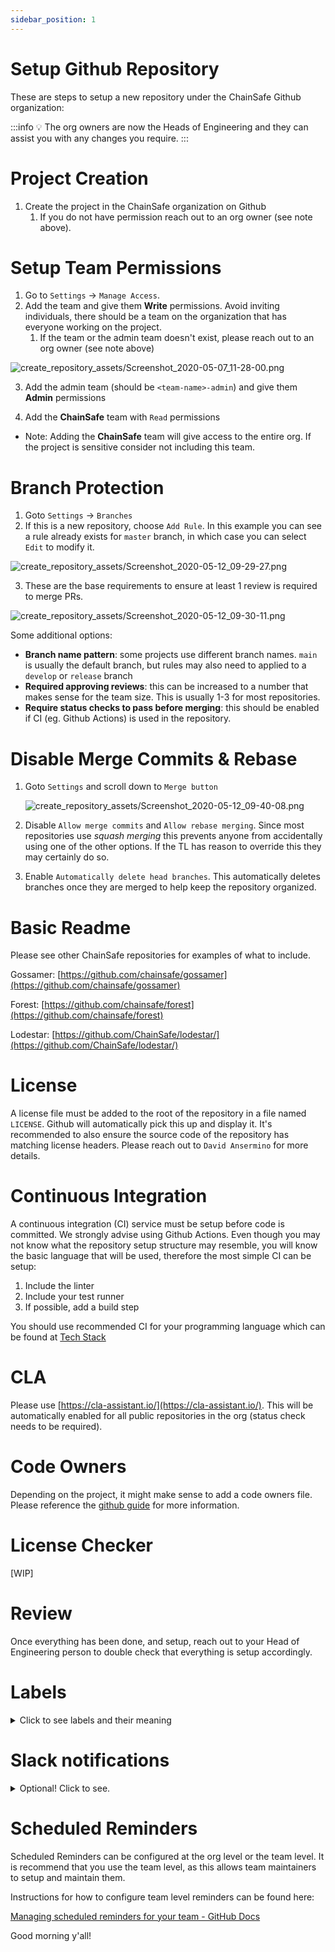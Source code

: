 ```yaml
---
sidebar_position: 1
---
```

# Setup Github Repository

These are steps to setup a new repository under the ChainSafe Github organization:

:::info
💡 The org owners are now the Heads of Engineering and they can assist you with any changes you require.
:::

# Project Creation

1. Create the project in the ChainSafe organization on Github
    1. If you do not have permission reach out to an org owner (see note above).

# Setup Team Permissions

1. Go to `Settings` → `Manage Access`. 
2.  Add the team and give them **Write** permissions. Avoid inviting individuals, there should be a team on the organization that has everyone working on the project. 
    1. If the team or the admin team doesn't exist, please reach out to an org owner (see note above)

![create_repository_assets/Screenshot_2020-05-07_11-28-00.png](create_repository_assets/Screenshot_2020-05-07_11-28-00.png)

3. Add the admin team (should be `<team-name>-admin`) and give them **Admin** permissions

4. Add the **ChainSafe** team with `Read` permissions

- Note: Adding the **ChainSafe** team will give access to the entire org. If the project is sensitive consider not including this team.

# Branch Protection

1. Goto `Settings` → `Branches`
2. If this is a new repository, choose `Add Rule`. In this example you can see a rule already exists for `master` branch, in which case you can select `Edit` to modify it. 

![create_repository_assets/Screenshot_2020-05-12_09-29-27.png](create_repository_assets/Screenshot_2020-05-12_09-29-27.png)

3. These are the base requirements to ensure at least 1 review is required to merge PRs.

![create_repository_assets/Screenshot_2020-05-12_09-30-11.png](create_repository_assets/Screenshot_2020-05-12_09-30-11.png)

Some additional options:

- **Branch name pattern**: some projects use different branch names. `main` is usually the default branch, but rules may also need to applied to a `develop` or `release` branch
- **Required approving reviews**: this can be increased to a number that makes sense for the team size. This is usually 1-3 for most repositories.
- **Require status checks to pass before merging**: this should be enabled if CI (eg. Github Actions) is used in the repository.

# Disable Merge Commits & Rebase

1. Goto `Settings`  and scroll down to `Merge button`
    
    ![create_repository_assets/Screenshot_2020-05-12_09-40-08.png](create_repository_assets/Screenshot_2020-05-12_09-40-08.png)
    

2. Disable `Allow merge commits` and `Allow rebase merging`. Since most repositories use *squash merging* this prevents anyone from accidentally using one of the other options. If the TL has reason to override this they may certainly do so.

3. Enable `Automatically delete head branches`. This automatically deletes branches once they are merged to help keep the repository organized.

# Basic Readme

Please see other ChainSafe repositories for examples of what to include. 

Gossamer: [https://github.com/chainsafe/gossamer](https://github.com/chainsafe/gossamer)

Forest: [https://github.com/chainsafe/forest](https://github.com/chainsafe/forest)

Lodestar: [https://github.com/ChainSafe/lodestar/](https://github.com/ChainSafe/lodestar/)

# License

A license file must be added to the root of the repository in a file named `LICENSE`. Github will automatically pick this up and display it. It's recommended to also ensure the source code of the repository has matching license headers. Please reach out to `David Ansermino` for more details. 

# Continuous Integration

A continuous integration (CI) service must be setup before code is committed. We strongly advise using Github Actions. Even though you may not know what the repository setup structure may resemble, you will know the basic language that will be used, therefore the most simple CI can be setup:

1. Include the linter
2. Include your test runner
3. If possible, add a build step

You should use recommended CI for your programming language which can be found at [Tech Stack](../2_tech-stack/_category_.yml)

# CLA

Please use [https://cla-assistant.io/](https://cla-assistant.io/). This will be automatically enabled for all public repositories in the org (status check needs to be required).

# Code Owners

Depending on the project, it might make sense to add a code owners file. Please reference the [github guide](https://help.github.com/en/github/creating-cloning-and-archiving-repositories/about-code-owners) for more information.

# License Checker

[WIP]

# Review

Once everything has been done, and setup, reach out to your Head of Engineering person to double check that everything is setup accordingly.

# Labels

<details>
    <summary>Click to see labels and their meaning</summary>

### Status

Status: Breaking Change

- Added to a PR or issue that would cause a breaking change

Status: Abandoned

- Added to a PR or issue is no longer being actively pursued.

Status: Approved

- Added to a PR when the required number of approvals have been met.

Status: Blocked

- Added to issues and PRs when work can not be continued until another task is completed.

Status: In Progress

- Added to issues to signal that its actively being worked on.

Status: Do not merge

- Added to PRs that are not allowed to be merged.

Status: On Ice

- Added to issues and PRs that are considered important but no longer pursued for the near future.

Status: Review Needed

- Added to PRs that need the maintainer(s) to review.

Status: Changes Requested

- Added to PRs that require further changes from the contributor.

Status: Stale

- Added to issues and PRs if they have not received enough activity.

Status: Needs Clarification

- Added to issues that are not clearly understood, and require additional input.

### Types

Type: Feature

- Added to issues and PRs to identify that the change is a new feature.

Type: Epic

- Added to issues to encompass many different types of issues together

Type: Bug

- Added to issues and PRs if they are addressing a bug

Type: Enhancement

- Added to issues and PRs when a change includes improvements or optimizations.

Type: Maintenance

- Added to issues and PRs when a change is for repository maintenance, such as CI or linter changes.

Type: Question

- Added to issues that are general discussion questions, and don't offer bug reports etc..

Type: Documentation

- Added to issues or PRs that relate to the project wiki, or documentation.

### Priority Levels

Priority: P0

- Added to issues and PRs relating to a critical severity bugs.

Priority: P1

- Added to issues and PRs relating to a high severity bugs.

Priority: P2

- Added to issues and PRs relating to a medium severity bugs.

Priority: P3

- Added to issues and PRs relating to a low severity bugs.

</details>

# Slack notifications
<details>
  <summary>Optional! Click to see.</summary>

## Overview

There are two methods for receiving various notifications from GitHub via Slack.

- **Scheduled Reminders**: These allow you receive reminders at some interval about pending PRs on specific repositories in a Slack channel.
- **Slackbot Notifications**: Enabling these will cause actions on GitHub to trigger notifications on Slack.

## Slackbot Notifications

The instructions for configuring the GitHub Slackbot can be found here: [https://github.com/integrations/slack#configuration](https://github.com/integrations/slack#configuration)

A common configuration follows these steps:

```yaml
/github subscribe owner/repository
/github subscribe owner/repository reviews comments
```

You can check which features are enabled in a channel with:

```yaml
/github subscribe list features
```
</details>


# Scheduled Reminders

Scheduled Reminders can be configured at the org level or the team level. It is recommend that you use the team level, as this allows team maintainers to setup and maintain them.

Instructions for how to configure team level reminders can be found here: 

[Managing scheduled reminders for your team - GitHub Docs](https://docs.github.com/en/organizations/organizing-members-into-teams/managing-scheduled-reminders-for-your-team)


Good morning y'all!